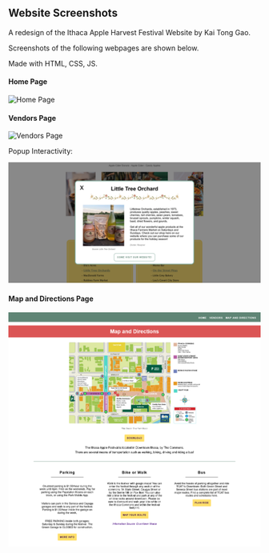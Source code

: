 
## Website Screenshots

A redesign of the Ithaca Apple Harvest Festival Website by Kai Tong Gao.

Screenshots of the following webpages are shown below.

Made with HTML, CSS, JS.

#### Home Page
![Home Page](design/home-intro.png)

#### Vendors Page
![Vendors Page](design/vendors-intro.png)

Popup Interactivity:

![Vendors Popup](design/vendors-js.png)

#### Map and Directions Page
![Map Page](design/map.png)
